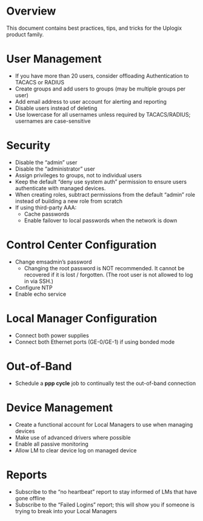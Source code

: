 <!-- 5.4 -->
<!-- Description: This document contains best practices, tips, and tricks for the Uplogix product family. -->
# Overview

This document contains best practices, tips, and tricks for the Uplogix product family.

# User Management

* If you have more than 20 users, consider offloading Authentication to TACACS or RADIUS
* Create groups and add users to groups (may be multiple groups per user)
* Add email address to user account for alerting and reporting
* Disable users instead of deleting
* Use lowercase for all usernames unless required by TACACS/RADIUS; usernames are case-sensitive

# Security

* Disable the “admin” user
* Disable the “administrator” user
* Assign privileges to groups, not to individual users
* Keep the default “deny use system auth” permission to ensure users authenticate with managed devices.
* When creating roles, subtract permissions from the default “admin” role instead of building a new role from scratch
* If using third-party AAA:
	* Cache passwords
	* Enable failover to local passwords when the network is down

# Control Center Configuration

* Change emsadmin’s password
	* Changing the root password is NOT recommended. It cannot be recovered if it is lost / forgotten. (The root user is not allowed to log in via SSH.)
* Configure NTP
* Enable echo service

# Local Manager Configuration

* Connect both power supplies
* Connect both Ethernet ports (GE-0/GE-1) if using bonded mode

# Out-of-Band

* Schedule a **ppp cycle** job to continually test the out-of-band connection

# Device Management

* Create a functional account for Local Managers to use when managing devices
* Make use of advanced drivers where possible
* Enable all passive monitoring
* Allow LM to clear device log on managed device

# Reports

* Subscribe to the “no heartbeat” report to stay informed of LMs that have gone offline
* Subscribe to the “Failed Logins” report; this will show you if someone is trying to break into your Local Managers